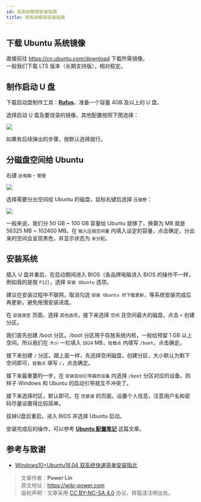 ```yaml
---
id: 双系统极简安装指南
title: 双系统极简安装指南
---
```




## 下载 Ubuntu 系统镜像

直接前往 <https://cn.ubuntu.com/download> 下载所需镜像。  
一般我们下载 LTS 版本（长期支持版），相对稳定。

## 制作启动 U 盘

下载启动盘制作工具：[**Rufus**](http://rufus.ie/)，准备一个容量 4GB 及以上的 U 盘。

选择启动 U 盘及要烧录的镜像，其他配置按照下图选择：

![](https://wiki-media-1253965369.cos.ap-guangzhou.myqcloud.com/img/20210323163003.png)

如果有后续弹出的步骤，按默认选择就行。

## 分磁盘空间给 Ubuntu

右键 `此电脑` - `管理`

![](https://wiki-media-1253965369.cos.ap-guangzhou.myqcloud.com/img/20210323163446.png)

选择需要分出空间给 Ubuntu 的磁盘，鼠标右键后选择 `压缩卷`：

![](https://wiki-media-1253965369.cos.ap-guangzhou.myqcloud.com/img/20210323164043.png)

一般来说，我们分 50 GB ~ 100 GB 容量给 Ubuntu 就够了，换算为 MB 就是 56325 MB ~ 102400 MB。在 `输入压缩空间量` 内填入设定的容量，点击确定，分出来的空间会呈现黑色，并显示状态为 `未分配`。

## 安装系统

插入 U 盘并重启，在启动期间进入 BIOS（各品牌电脑进入 BIOS 的操作不一样，例如我的是按 `F12`），选择 `安装 Ubuntu` 选项。

建议在安装过程中不联网，取消勾选 `安装 Ubuntu 时下载更新`，等系统安装完成后再更新，避免拖慢安装进度。

在 `安装类型` 页面，选择 `其他选项`，接下来选择 `空闲` 且空间最大的磁盘，点击 `+` 创建分区。

我们首先创建 /boot 分区。/boot 分区用于存放系统内核，一般给预留 1 GB 以上空间。所以我们在 `大小` 一栏填入 `1024` MB，`挂载点` 内填写 `/boot`，点击确定。

接下来创建 `/` 分区。跟上面一样，先选择空闲磁盘，创建分区，大小默认为剩下空间即可，`挂载点` 填写 `/`，点击确定。

接下来最重要的一步，在 `安装启动引导器的设备` 内选择 `/boot` 分区对应的设备。则样子 Windows 和 Ubuntu 的启动引导就互不冲突了。

接下来选择时区，默认即可。在 `您是谁` 的页面，设置个人信息，注意用户名和密码尽量设置得比较简单。


拔掉U盘后重启，进入 BIOS 并选择 Ubuntu 启动。

安装完成后的操作，可以参考 [**Ubuntu 配置笔记**](https://wiki-power.com/Ubuntu%E9%85%8D%E7%BD%AE%E7%AC%94%E8%AE%B0) 这篇文章。

## 参考与致谢

- [Windows10+Ubuntu18.04 双系统快速简单安装指北](https://regulus.cc/2019/10/05/Windows10+Ubuntu18.04%E5%8F%8C%E7%B3%BB%E7%BB%9F%E7%AE%80%E5%8D%95%E5%AE%89%E8%A3%85%E6%8C%87%E5%8C%97/)

> 文章作者：**Power Lin**  
> 原文地址：<https://wiki-power.com>  
> 版权声明：文章采用 [CC BY-NC-SA 4.0](https://creativecommons.org/licenses/by/4.0/deed.zh) 协议，转载请注明出处。